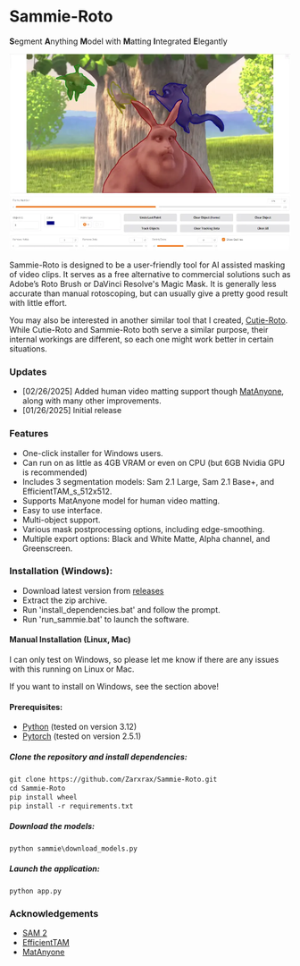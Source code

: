 
# Sammie-Roto
**S**egment **A**nything **M**odel with **M**atting **I**ntegrated **E**legantly

![Sammie-Roto screenshot](sammie/sammie_screenshot.webp)

Sammie-Roto is designed to be a user-friendly tool for AI assisted masking of video clips. It serves as a free alternative to commercial solutions such as Adobe’s Roto Brush or DaVinci Resolve's Magic Mask. It is generally less accurate than manual rotoscoping, but can usually give a pretty good result with little effort.

You may also be interested in another similar tool that I created, [Cutie-Roto](https://github.com/Zarxrax/Cutie-Roto). While Cutie-Roto and Sammie-Roto both serve a similar purpose, their internal workings are different, so each one might work better in certain situations.

### Updates
- [02/26/2025] Added human video matting support though [MatAnyone](https://github.com/pq-yang/MatAnyone), along with many other improvements.
- [01/26/2025] Initial release

### Features
- One-click installer for Windows users.
- Can run on as little as 4GB VRAM or even on CPU (but 6GB Nvidia GPU is recommended)
- Includes 3 segmentation models: Sam 2.1 Large, Sam 2.1 Base+, and EfficientTAM_s_512x512.
- Supports MatAnyone model for human video matting.
- Easy to use interface.
- Multi-object support.
- Various mask postprocessing options, including edge-smoothing.
- Multiple export options: Black and White Matte, Alpha channel, and Greenscreen.

### Installation (Windows):
- Download latest version from [releases](https://github.com/Zarxrax/Sammie-Roto/releases)
- Extract the zip archive.
- Run 'install_dependencies.bat' and follow the prompt.
- Run 'run_sammie.bat' to launch the software.

#### Manual Installation (Linux, Mac)
I can only test on Windows, so please let me know if there are any issues with this running on Linux or Mac.

If you want to install on Windows, see the section above!
#### Prerequisites:
* [Python](https://www.python.org/) (tested on version 3.12)
* [Pytorch](https://pytorch.org) (tested on version 2.5.1)

##### Clone the repository and install dependencies:
```
git clone https://github.com/Zarxrax/Sammie-Roto.git
cd Sammie-Roto
pip install wheel
pip install -r requirements.txt
```

##### Download the models:
```
python sammie\download_models.py
```

##### Launch the application:
```
python app.py
```

### Acknowledgements
* [SAM 2](https://github.com/facebookresearch/sam2)
* [EfficientTAM](https://github.com/yformer/EfficientTAM)
* [MatAnyone](https://github.com/pq-yang/MatAnyone)
